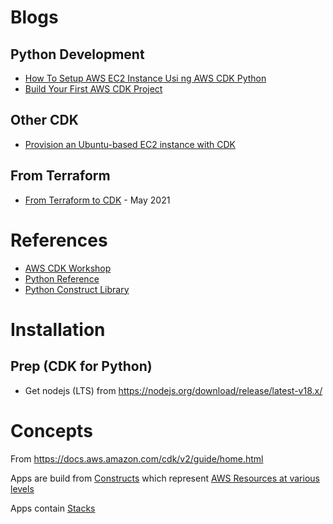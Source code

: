 # Blogs
## Python Development
- [How To Setup AWS EC2 Instance Usi ng AWS CDK Python](https://unbiased-coder.com/setup-aws-ec2-instance-cdk-python/)
- [Build Your First AWS CDK Project](https://towardsdatascience.com/build-your-first-aws-cdk-project-18b1fee2ed2d) 

## Other CDK
- [Provision an Ubuntu-based EC2 instance with CDK](https://loige.co/provision-ubuntu-ec2-with-cdk/)

## From Terraform
- [From Terraform to CDK](https://medium.com/carsales-dev/from-terrafrom-to-cdk-our-journey-of-migrating-existing-aws-resource-to-cdk-managed-f533416a4254) - May 2021

# References
- [AWS CDK Workshop](https://cdkworkshop.com/)
- [Python Reference](https://docs.aws.amazon.com/cdk/api/v2/python/index.html)
- [Python Construct Library](https://docs.aws.amazon.com/cdk/api/v2/python/aws_cdk.aws_ec2/README.html)

# Installation
## Prep (CDK for Python)
- Get nodejs (LTS) from https://nodejs.org/download/release/latest-v18.x/

# Concepts
From https://docs.aws.amazon.com/cdk/v2/guide/home.html

Apps are build from [Constructs](https://docs.aws.amazon.com/cdk/v2/guide/constructs.html) which represent [AWS Resources at various levels](https://docs.aws.amazon.com/cdk/api/v2/docs/aws-construct-library.html)

Apps contain [Stacks](https://docs.aws.amazon.com/cdk/v2/guide/apps.html)



